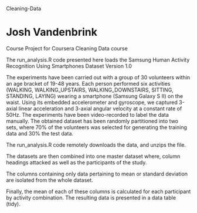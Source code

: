 Cleaning-Data

Josh Vandenbrink
=============
Course Project for Coursera Cleaning Data course

The run_analysis.R code presented here loads the Samsung Human Activity Recognition Using Smartphones Dataset
Version 1.0


The experiments have been carried out with a group of 30 volunteers within an age bracket of 19-48 years. Each person performed six activities (WALKING, WALKING_UPSTAIRS, WALKING_DOWNSTAIRS, SITTING, STANDING, LAYING) wearing a smartphone (Samsung Galaxy S II) on the waist. Using its embedded accelerometer and gyroscope, we captured 3-axial linear acceleration and 3-axial angular velocity at a constant rate of 50Hz. The experiments have been video-recorded to label the data manually. The obtained dataset has been randomly partitioned into two sets, where 70% of the volunteers was selected for generating the training data and 30% the test data.

The run_analysis.R code remotely downloads the data, and unzips the file. 

The datasets are then combined into one master dataset where, column headings attacked as well as the participants of the study. 

The columns containing only data pertaining to mean or standard deviation are isolated from the whole dataset. 

Finally, the mean of each of these columns is calculated for each participant by activity combination. The resulting data is presented in a data table (tidy). 
